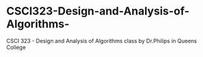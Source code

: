 # CSCI323-Design-and-Analysis-of-Algorithms-
CSCI 323 - Design and Analysis of Algorithms class by Dr.Philips in Queens College
